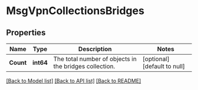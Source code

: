 # MsgVpnCollectionsBridges

## Properties
Name | Type | Description | Notes
------------ | ------------- | ------------- | -------------
**Count** | **int64** | The total number of objects in the bridges collection. | [optional] [default to null]

[[Back to Model list]](../README.md#documentation-for-models) [[Back to API list]](../README.md#documentation-for-api-endpoints) [[Back to README]](../README.md)

